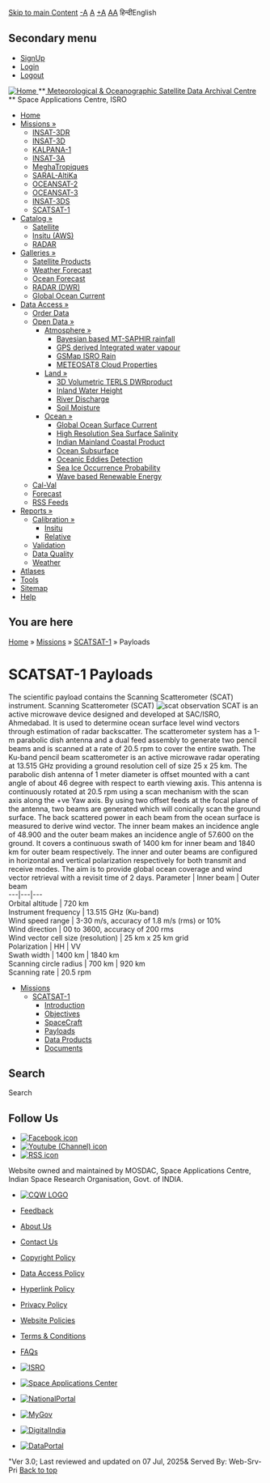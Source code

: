 [Skip to main Content](https://www.mosdac.gov.in/scatsat-1-payloads#main-content "Skip to main Content")
[-A](javascript:;) [A](javascript:;) [+A](javascript:;)
[A](javascript:drupalHighContrast.enableStyles\(\))[A](javascript:drupalHighContrast.disableStyles\(\))
हिन्दीEnglish
## Secondary menu
  * [SignUp](https://www.mosdac.gov.in/internal/registration)
  * [Login](https://www.mosdac.gov.in/internal/uops)
  * [Logout](https://www.mosdac.gov.in/internal/logout)

[ ![Home](https://www.mosdac.gov.in/sites/default/files/mosdac_small.png) ](https://www.mosdac.gov.in/ "Home")
**[ Meteorological & Oceanographic Satellite Data Archival Centre](https://www.mosdac.gov.in/ "Home") **
Space Applications Centre, ISRO 
  * [Home](https://www.mosdac.gov.in/)
  * [Missions »](https://www.mosdac.gov.in/scatsat-1-payloads)
    * [INSAT-3DR](https://www.mosdac.gov.in/insat-3dr)
    * [INSAT-3D](https://www.mosdac.gov.in/insat-3d)
    * [KALPANA-1](https://www.mosdac.gov.in/kalpana-1)
    * [INSAT-3A](https://www.mosdac.gov.in/insat-3a)
    * [MeghaTropiques](https://www.mosdac.gov.in/megha-tropiques)
    * [SARAL-AltiKa](https://www.mosdac.gov.in/saral-altika)
    * [OCEANSAT-2](https://www.mosdac.gov.in/oceansat-2)
    * [OCEANSAT-3](https://www.mosdac.gov.in/oceansat-3)
    * [INSAT-3DS](https://www.mosdac.gov.in/insat-3ds)
    * [SCATSAT-1](https://www.mosdac.gov.in/scatsat-1)
  * [Catalog »](https://www.mosdac.gov.in/scatsat-1-payloads)
    * [Satellite](https://www.mosdac.gov.in/internal/catalog-satellite)
    * [Insitu (AWS)](https://www.mosdac.gov.in/internal/catalog-insitu)
    * [RADAR](https://www.mosdac.gov.in/internal/catalog-radar)
  * [Galleries »](https://www.mosdac.gov.in/scatsat-1-payloads)
    * [Satellite Products](https://www.mosdac.gov.in/internal/gallery)
    * [Weather Forecast](https://www.mosdac.gov.in/internal/gallery/weather)
    * [Ocean Forecast](https://www.mosdac.gov.in/internal/gallery/ocean)
    * [RADAR (DWR)](https://www.mosdac.gov.in/internal/gallery/dwr)
    * [Global Ocean Current](https://www.mosdac.gov.in/internal/gallery/current)
  * [Data Access »](https://www.mosdac.gov.in/scatsat-1-payloads)
    * [Order Data](https://www.mosdac.gov.in/internal/uops)
    * [Open Data »](https://www.mosdac.gov.in/scatsat-1-payloads)
      * [Atmosphere »](https://www.mosdac.gov.in/scatsat-1-payloads)
        * [Bayesian based MT-SAPHIR rainfall](https://www.mosdac.gov.in/bayesian-based-mt-saphir-rainfall)
        * [GPS derived Integrated water vapour](https://www.mosdac.gov.in/gps-derived-integrated-water-vapour)
        * [GSMap ISRO Rain](https://www.mosdac.gov.in/gsmap-isro-rain)
        * [METEOSAT8 Cloud Properties](https://www.mosdac.gov.in/meteosat8-cloud-properties)
      * [Land »](https://www.mosdac.gov.in/scatsat-1-payloads)
        * [3D Volumetric TERLS DWRproduct](https://www.mosdac.gov.in/3d-volumetric-terls-dwrproduct)
        * [Inland Water Height](https://www.mosdac.gov.in/inland-water-height)
        * [River Discharge](https://www.mosdac.gov.in/river-discharge)
        * [Soil Moisture](https://www.mosdac.gov.in/soil-moisture-0)
      * [Ocean »](https://www.mosdac.gov.in/scatsat-1-payloads)
        * [Global Ocean Surface Current](https://www.mosdac.gov.in/global-ocean-surface-current)
        * [High Resolution Sea Surface Salinity](https://www.mosdac.gov.in/high-resolution-sea-surface-salinity)
        * [Indian Mainland Coastal Product](https://www.mosdac.gov.in/indian-mainland-coastal-product)
        * [Ocean Subsurface](https://www.mosdac.gov.in/ocean-subsurface)
        * [Oceanic Eddies Detection](https://www.mosdac.gov.in/oceanic-eddies-detection)
        * [Sea Ice Occurrence Probability](https://www.mosdac.gov.in/sea-ice-occurrence-probability)
        * [Wave based Renewable Energy](https://www.mosdac.gov.in/wave-based-renewable-energy)
    * [Cal-Val](https://www.mosdac.gov.in/internal/calval-data)
    * [Forecast](https://www.mosdac.gov.in/internal/forecast-menu)
    * [RSS Feeds](https://www.mosdac.gov.in/rss-feed "ISROCast")
  * [Reports »](https://www.mosdac.gov.in/scatsat-1-payloads)
    * [Calibration »](https://www.mosdac.gov.in/scatsat-1-payloads)
      * [Insitu](https://www.mosdac.gov.in/insitu)
      * [Relative](https://www.mosdac.gov.in/calibration-reports)
    * [Validation](https://www.mosdac.gov.in/validation-reports)
    * [Data Quality](https://www.mosdac.gov.in/data-quality)
    * [Weather](https://www.mosdac.gov.in/weather-reports)
  * [Atlases](https://www.mosdac.gov.in/atlases)
  * [Tools](https://www.mosdac.gov.in/tools)
  * [Sitemap](https://www.mosdac.gov.in/sitemap)
  * [Help](https://www.mosdac.gov.in/help)


## You are here
[Home](https://www.mosdac.gov.in/) » [Missions](https://www.mosdac.gov.in/scatsat-1-payloads) » [SCATSAT-1](https://www.mosdac.gov.in/scatsat-1) » Payloads
# SCATSAT-1 Payloads
The scientific payload contains the Scanning Scatterometer (SCAT) instrument.
Scanning Scatterometer (SCAT)
![scat observation](https://www.mosdac.gov.in/images/scatsat_scat.jpeg)
SCAT is an active microwave device designed and developed at SAC/ISRO, Ahmedabad. It is used to determine ocean surface level wind vectors through estimation of radar backscatter. The scatterometer system has a 1-m parabolic dish antenna and a dual feed assembly to generate two pencil beams and is scanned at a rate of 20.5 rpm to cover the entire swath. The Ku-band pencil beam scatterometer is an active microwave radar operating at 13.515 GHz providing a ground resolution cell of size 25 x 25 km. The parabolic dish antenna of 1 meter diameter is offset mounted with a cant angle of about 46 degree with respect to earth viewing axis. This antenna is continuously rotated at 20.5 rpm using a scan mechanism with the scan axis along the +ve Yaw axis. By using two offset feeds at the focal plane of the antenna, two beams are generated which will conically scan the ground surface. The back scattered power in each beam from the ocean surface is measured to derive wind vector. The inner beam makes an incidence angle of 48.900 and the outer beam makes an incidence angle of 57.600 on the ground. It covers a continuous swath of 1400 km for inner beam and 1840 km for outer beam respectively. The inner and outer beams are configured in horizontal and vertical polarization respectively for both transmit and receive modes. The aim is to provide global ocean coverage and wind vector retrieval with a revisit time of 2 days.
Parameter | Inner beam | Outer beam  
---|---|---  
Orbital altitude | 720 km  
Instrument frequency | 13.515 GHz (Ku-band)  
Wind speed range | 3-30 m/s, accuracy of 1.8 m/s (rms) or 10%  
Wind direction | 00 to 3600, accuracy of 200 rms  
Wind vector cell size (resolution) | 25 km x 25 km grid  
Polarization | HH | VV  
Swath width | 1400 km | 1840 km  
Scanning circle radius | 700 km | 920 km  
Scanning rate | 20.5 rpm  
  * [Missions](https://www.mosdac.gov.in/scatsat-1-payloads)
    * [SCATSAT-1](https://www.mosdac.gov.in/scatsat-1)
      * [Introduction](https://www.mosdac.gov.in/scatsat-1-introduction)
      * [Objectives](https://www.mosdac.gov.in/scatsat-1-objectives)
      * [SpaceCraft](https://www.mosdac.gov.in/scatsat-1-spacecraft)
      * [Payloads](https://www.mosdac.gov.in/scatsat-1-payloads)
      * [Data Products](https://www.mosdac.gov.in/internal/catalog-scatsat)
      * [Documents](https://www.mosdac.gov.in/scatsat-1-references)


## Search
Search 
## Follow Us
  * [![Facebook icon](https://www.mosdac.gov.in/sites/all/modules/social_media_links/libraries/elegantthemes/PNG/facebook.png)](https://www.facebook.com/mosdac.sac.isro "Facebook")
  * [![Youtube \(Channel\) icon](https://www.mosdac.gov.in/sites/all/modules/social_media_links/libraries/elegantthemes/PNG/youtube.png)](http://www.youtube.com/channel/UCDVkai9WIgY2ZgrlF_08Yeg "Youtube \(Channel\)")
  * [![RSS icon](https://www.mosdac.gov.in/sites/all/modules/social_media_links/libraries/elegantthemes/PNG/rss.png)](https://www.mosdac.gov.in/rss.xml "RSS")


Website owned and maintained by MOSDAC, Space Applications Centre, Indian Space Research Organisation, Govt. of INDIA.
  * [![CQW LOGO](https://www.mosdac.gov.in/docs/cqw_logo.gif)](https://www.mosdac.gov.in/docs/STQC.pdf "Quality Certificate")


  * [Feedback](https://www.mosdac.gov.in/mosdac-feedback)
  * [About Us](https://www.mosdac.gov.in/about-us)
  * [Contact Us](https://www.mosdac.gov.in/contact-us)
  * [Copyright Policy](https://www.mosdac.gov.in/copyright-policy)
  * [Data Access Policy](https://www.mosdac.gov.in/data-access-policy)
  * [Hyperlink Policy](https://www.mosdac.gov.in/hyperlink-policy)
  * [Privacy Policy](https://www.mosdac.gov.in/privacy-policy)
  * [Website Policies](https://www.mosdac.gov.in/website-policies)
  * [Terms & Conditions](https://www.mosdac.gov.in/terms-conditions)
  * [FAQs](https://www.mosdac.gov.in/faq-page)


  * [![ISRO](https://www.mosdac.gov.in/sites/default/files/styles/thumbnail/public/logo-transparent.png?itok=IUS20l-w)](http://www.isro.gov.in)
  * [![Space Applications Center](https://www.mosdac.gov.in/sites/default/files/styles/thumbnail/public/saclogo.png?itok=_Jv4AuIn)](http://www.sac.gov.in)
  * [![NationalPortal](https://www.mosdac.gov.in/sites/default/files/styles/thumbnail/public/india-gov_0.png?itok=yssAPH3m)](http://www.india.gov.in)
  * [![MyGov](https://www.mosdac.gov.in/sites/default/files/styles/thumbnail/public/mygov_0.png?itok=Po-dzdT3)](http://mygov.in/)
  * [![DigitalIndia](https://www.mosdac.gov.in/sites/default/files/styles/thumbnail/public/digital-india_0.png?itok=ntlP7atE)](http://www.digitalindia.gov.in/)
  * [![DataPortal](https://www.mosdac.gov.in/sites/default/files/styles/thumbnail/public/data-gov.png?itok=qYA78FgB)](http://data.gov.in)


"Ver 3.0; Last reviewed and updated on 07 Jul, 2025& Served By: Web-Srv-Pri
[](https://www.mosdac.gov.in/scatsat-1-payloads "Previous")[](https://www.mosdac.gov.in/scatsat-1-payloads "Next")
[](https://www.mosdac.gov.in/scatsat-1-payloads)
[](https://www.mosdac.gov.in/scatsat-1-payloads "Previous")[](https://www.mosdac.gov.in/scatsat-1-payloads "Next")
[](https://www.mosdac.gov.in/scatsat-1-payloads "Close")[](https://www.mosdac.gov.in/scatsat-1-payloads)[](https://www.mosdac.gov.in/scatsat-1-payloads)[](https://www.mosdac.gov.in/scatsat-1-payloads "Pause Slideshow")[](https://www.mosdac.gov.in/scatsat-1-payloads "Play Slideshow")
[Back to top](https://www.mosdac.gov.in/scatsat-1-payloads#top)

